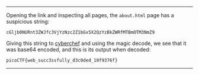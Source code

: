 
---

Opening the link and inspecting all pages, the `about.html` page has a suspicious string:
```text
cGljb0NURnt3ZWJfc3VjYzNzc2Z1bGx5X2QzYzBkZWRfMTBmOTM3NmZ9
```

Giving this string to [cyberchef](https://gchq.github.io/CyberChef) and using the magic decode, we see that it was base64 encoded, and this is its output when decoded:
```text
picoCTF{web_succ3ssfully_d3c0ded_10f9376f}
```

---
